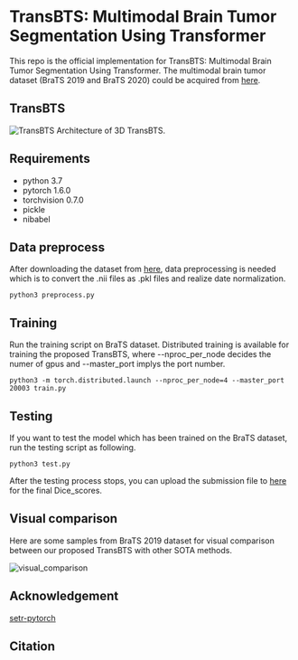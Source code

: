 # TransBTS: Multimodal Brain Tumor Segmentation Using Transformer
This repo is the official implementation for TransBTS: Multimodal Brain Tumor Segmentation Using Transformer. The multimodal brain tumor dataset (BraTS 2019 and BraTS 2020) could be acquired from [here](https://ipp.cbica.upenn.edu/).

## TransBTS
![TransBTS](https://github.com/Wenxuan-1119/TransBTS/blob/main/figure/TransBTS.PNG "TransBTS")
Architecture of 3D TransBTS.

## Requirements
- python 3.7
- pytorch 1.6.0
- torchvision 0.7.0
- pickle
- nibabel

## Data preprocess
After downloading the dataset from [here](https://ipp.cbica.upenn.edu/), data preprocessing is needed which is to convert the .nii files as .pkl files and realize date normalization.

`python3 preprocess.py`

## Training
Run the training script on BraTS dataset. Distributed training is available for training the proposed TransBTS, where --nproc_per_node decides the numer of gpus and --master_port implys the port number.

`python3 -m torch.distributed.launch --nproc_per_node=4 --master_port 20003 train.py`

## Testing 
If  you want to test the model which has been trained on the BraTS dataset, run the testing script as following.

`python3 test.py`

After the testing process stops, you can upload the submission file to [here](https://ipp.cbica.upenn.edu/) for the final Dice_scores.

## Visual comparison
Here are some samples from BraTS 2019 dataset for visual comparison between our proposed TransBTS with other SOTA methods.

![visual_comparison](https://github.com/Wenxuan-1119/TransBTS/blob/main/figure/visual_comparison.PNG "visual_comparison")

## Acknowledgement
[setr-pytorch](https://github.com/gupta-abhay/setr-pytorch)

## Citation
